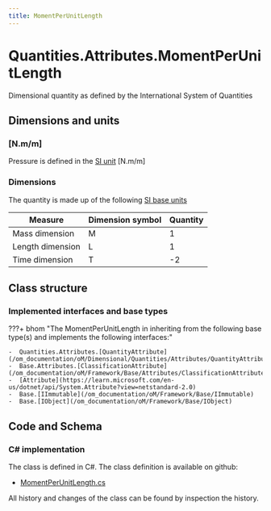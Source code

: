 ```yaml
---
title: MomentPerUnitLength
---
```


# Quantities.Attributes.MomentPerUnitLength

Dimensional quantity as defined by the International System of Quantities

## Dimensions and units

### [N.m/m]

Pressure is defined in the [SI unit](https://bhom.xyz/documentation/BHoM_oM/BHoM-Units-conventions/) [N.m/m]

### Dimensions

The quantity is made up of the following [SI base units](https://en.wikipedia.org/wiki/SI_base_unit)

| Measure        | Dimension symbol | Quantity |
|------------------|--------|----------|
| Mass dimension |  M  |1  |
| Length dimension |  L  |1  |
| Time dimension |  T  |-2  |


## Class structure

### Implemented interfaces and base types

???+ bhom "The MomentPerUnitLength in inheriting from the following base type(s) and implements the following interfaces:"

    -  Quantities.Attributes.[QuantityAttribute](/om_documentation/oM/Dimensional/Quantities/Attributes/QuantityAttribute)
    -  Base.Attributes.[ClassificationAttribute](/om_documentation/oM/Framework/Base/Attributes/ClassificationAttribute)
    -  [Attribute](https://learn.microsoft.com/en-us/dotnet/api/System.Attribute?view=netstandard-2.0)
    -  Base.[IImmutable](/om_documentation/oM/Framework/Base/IImmutable)
    -  Base.[IObject](/om_documentation/oM/Framework/Base/IObject)




## Code and Schema

### C# implementation

The class is defined in C#. The class definition is available on github:

- [MomentPerUnitLength.cs](https://github.com/BHoM/BHoM/blob/develop/Quantities_oM/Attributes\MomentPerUnitLength.cs)

All history and changes of the class can be found by inspection the history.
